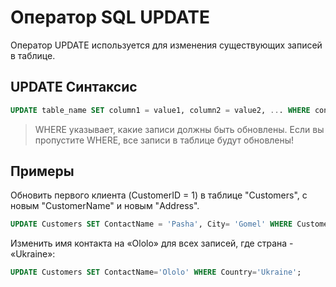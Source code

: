 # Оператор SQL UPDATE

Оператор UPDATE используется для изменения существующих записей в таблице.

## UPDATE Синтаксис

``` SQL
UPDATE table_name SET column1 = value1, column2 = value2, ... WHERE condition;
```
>WHERE указывает, какие записи должны быть обновлены. Если вы пропустите WHERE, все записи в таблице будут обновлены!

## Примеры

Обновить первого клиента (CustomerID = 1) в таблице "Customers", c новым "CustomerName" и новым "Address".
``` SQL
UPDATE Customers SET ContactName = 'Pasha', City= 'Gomel' WHERE CustomerID = 1;
```

Изменить имя контакта на «Ololo» для всех записей, где страна - «Ukraine»:
``` SQL
UPDATE Customers SET ContactName='Ololo' WHERE Country='Ukraine';
